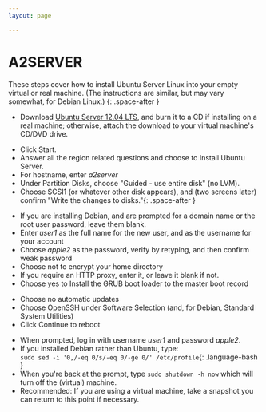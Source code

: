 ```yaml
---
layout: page

---
```


# A2SERVER

These steps cover how to install Ubuntu Server Linux into your empty virtual or real machine. (The instructions are similar, but may vary somewhat, for Debian Linux.)
{: .space-after }

* Download [Ubuntu Server 12.04 LTS][Ubuntu download], and burn it to a CD if
  installing on a real machine; otherwise, attach the download to your
  virtual machine's CD/DVD drive.

<!-- space -->

* Click Start.
* Answer all the region related questions and choose to Install Ubuntu
  Server.
* For hostname, enter *a2server*
* Under Partition Disks, choose "Guided - use entire disk" (no LVM).
* Choose SCSI1 (or whatever other disk appears), and (two screens later)
  confirm "Write the changes to disks."{: .space-after }

<!-- space -->

* If you are installing Debian, and are prompted for a domain name or
  the root user password, leave them blank.
* Enter *user1* as the full name for the new user, and as the username
  for your account
* Choose *apple2* as the password, verify by retyping, and then confirm
  weak password
* Choose not to encrypt your home directory
* If you require an HTTP proxy, enter it, or leave it blank if not.
* Choose yes to Install the GRUB boot loader to the master boot record

<!-- space -->

* Choose no automatic updates
* Choose OpenSSH under Software Selection (and, for Debian, Standard
  System Utilities)
* Click Continue to reboot

<!-- space -->

* When prompted, log in with username *user1* and password *apple2*.
* If you installed Debian rather than Ubuntu, type:  
  `sudo sed -i '0,/-eq 0/s/-eq 0/-ge 0/' /etc/profile`{: .language-bash }
* When you're back at the prompt, type `sudo shutdown -h now` which
  will turn off the (virtual) machine.
* Recommended: If you are using a virtual machine, take a snapshot you
  can return to this point if necessary.

[Ubuntu download]: http://www.ubuntu.com/download/server/download
